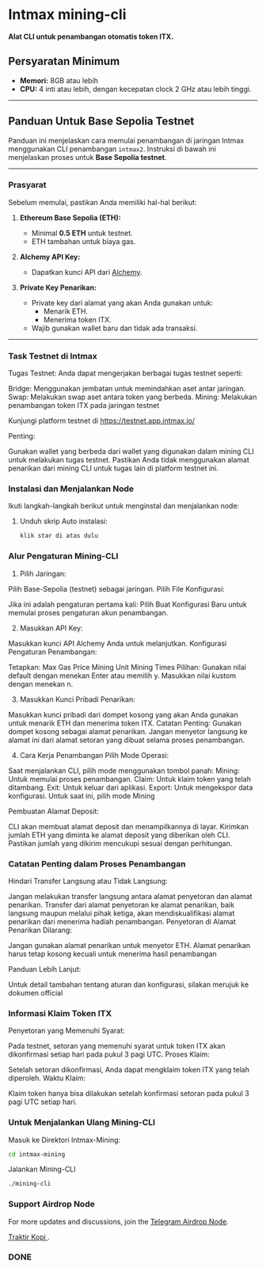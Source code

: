 # Intmax mining-cli  

**Alat CLI untuk penambangan otomatis token ITX.**  

## Persyaratan Minimum  
- **Memori:** 8GB atau lebih  
- **CPU:** 4 inti atau lebih, dengan kecepatan clock 2 GHz atau lebih tinggi.  

---

## Panduan Untuk Base Sepolia Testnet  

Panduan ini menjelaskan cara memulai penambangan di jaringan Intmax menggunakan CLI penambangan `intmax2`. Instruksi di bawah ini menjelaskan proses untuk **Base Sepolia testnet**.  

---

### Prasyarat  

Sebelum memulai, pastikan Anda memiliki hal-hal berikut:  

1. **Ethereum Base Sepolia (ETH):**  
   - Minimal **0.5 ETH** untuk testnet.  
   - ETH tambahan untuk biaya gas.  

2. **Alchemy API Key:**  
   - Dapatkan kunci API dari [Alchemy](https://www.alchemy.com).  

3. **Private Key Penarikan:**  
   - Private key dari alamat yang akan Anda gunakan untuk:  
     - Menarik ETH.  
     - Menerima token ITX.  
   - Wajib gunakan wallet baru dan tidak ada transaksi.  

---
### Task Testnet di Intmax
Tugas Testnet:
Anda dapat mengerjakan berbagai tugas testnet seperti:

Bridge: Menggunakan jembatan untuk memindahkan aset antar jaringan.
Swap: Melakukan swap aset antara token yang berbeda.
Mining: Melakukan penambangan token ITX pada jaringan testnet

Kunjungi platform testnet di 
https://testnet.app.intmax.io/ 

Penting:

Gunakan wallet yang berbeda dari wallet yang digunakan dalam mining CLI untuk melakukan tugas testnet.
Pastikan Anda tidak menggunakan alamat penarikan dari mining CLI untuk tugas lain di platform testnet ini.

### Instalasi dan Menjalankan Node  

Ikuti langkah-langkah berikut untuk menginstal dan menjalankan node:  

1. Unduh skrip Auto instalasi:  
   ```bash
   klik star di atas dulu
   ```
### Alur Pengaturan Mining-CLI
1. Pilih Jaringan:

Pilih Base-Sepolia (testnet) sebagai jaringan.
Pilih File Konfigurasi:

Jika ini adalah pengaturan pertama kali:
Pilih Buat Konfigurasi Baru untuk memulai proses pengaturan akun penambangan.

2. Masukkan API Key:

Masukkan kunci API Alchemy Anda untuk melanjutkan.
Konfigurasi Pengaturan Penambangan:

Tetapkan:
Max Gas Price
Mining Unit
Mining Times
Pilihan:
Gunakan nilai default dengan menekan Enter atau memilih y.
Masukkan nilai kustom dengan menekan n.

3. Masukkan Kunci Pribadi Penarikan:

Masukkan kunci pribadi dari dompet kosong yang akan Anda gunakan untuk menarik ETH dan menerima token ITX.
Catatan Penting:
Gunakan dompet kosong sebagai alamat penarikan.
Jangan menyetor langsung ke alamat ini dari alamat setoran yang dibuat selama proses penambangan.

4. Cara Kerja Penambangan
Pilih Mode Operasi:

Saat menjalankan CLI, pilih mode menggunakan tombol panah:
Mining: Untuk memulai proses penambangan.
Claim: Untuk klaim token yang telah ditambang.
Exit: Untuk keluar dari aplikasi.
Export: Untuk mengekspor data konfigurasi.
Untuk saat ini, pilih mode Mining

Pembuatan Alamat Deposit:

CLI akan membuat alamat deposit dan menampilkannya di layar.
Kirimkan jumlah ETH yang diminta ke alamat deposit yang diberikan oleh CLI.
Pastikan jumlah yang dikirim mencukupi sesuai dengan perhitungan.

### Catatan Penting dalam Proses Penambangan
Hindari Transfer Langsung atau Tidak Langsung:

Jangan melakukan transfer langsung antara alamat penyetoran dan alamat penarikan.
Transfer dari alamat penyetoran ke alamat penarikan, baik langsung maupun melalui pihak ketiga, akan mendiskualifikasi alamat penarikan dari menerima hadiah penambangan.
Penyetoran di Alamat Penarikan Dilarang:

Jangan gunakan alamat penarikan untuk menyetor ETH.
Alamat penarikan harus tetap kosong kecuali untuk menerima hasil penambangan

Panduan Lebih Lanjut:

Untuk detail tambahan tentang aturan dan konfigurasi, silakan merujuk ke dokumen official

### Informasi Klaim Token ITX
Penyetoran yang Memenuhi Syarat:

Pada testnet, setoran yang memenuhi syarat untuk token ITX akan dikonfirmasi setiap hari pada pukul 3 pagi UTC.
Proses Klaim:

Setelah setoran dikonfirmasi, Anda dapat mengklaim token ITX yang telah diperoleh.
Waktu Klaim:

Klaim token hanya bisa dilakukan setelah konfirmasi setoran pada pukul 3 pagi UTC setiap hari.

### Untuk Menjalankan Ulang Mining-CLI
Masuk ke Direktori Intmax-Mining:

```bash
cd intmax-mining
```
Jalankan Mining-CLI
```bash
./mining-cli
```

### Support Airdrop Node

For more updates and discussions, join the [Telegram Airdrop Node](https://t.me/airdrop_node).

[Traktir Kopi ](https://trakteer.id/AirdropNode/tip).

### DONE
